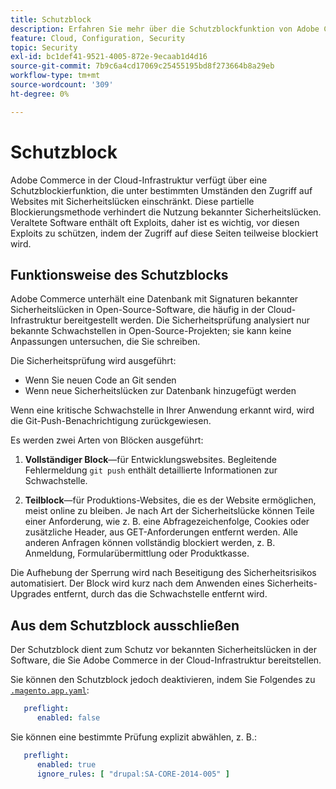 ```yaml
---
title: Schutzblock
description: Erfahren Sie mehr über die Schutzblockfunktion von Adobe Commerce in der Cloud-Infrastruktur und wie sie Ihre Site vor bekannten Sicherheitslücken schützt.
feature: Cloud, Configuration, Security
topic: Security
exl-id: bc1def41-9521-4005-872e-9ecaab1d4d16
source-git-commit: 7b9c6a4cd17069c25455195bd8f273664b8a29eb
workflow-type: tm+mt
source-wordcount: '309'
ht-degree: 0%

---
```


# Schutzblock

Adobe Commerce in der Cloud-Infrastruktur verfügt über eine Schutzblockierfunktion, die unter bestimmten Umständen den Zugriff auf Websites mit Sicherheitslücken einschränkt. Diese partielle Blockierungsmethode verhindert die Nutzung bekannter Sicherheitslücken. Veraltete Software enthält oft Exploits, daher ist es wichtig, vor diesen Exploits zu schützen, indem der Zugriff auf diese Seiten teilweise blockiert wird.

## Funktionsweise des Schutzblocks

Adobe Commerce unterhält eine Datenbank mit Signaturen bekannter Sicherheitslücken in Open-Source-Software, die häufig in der Cloud-Infrastruktur bereitgestellt werden. Die Sicherheitsprüfung analysiert nur bekannte Schwachstellen in Open-Source-Projekten; sie kann keine Anpassungen untersuchen, die Sie schreiben.

Die Sicherheitsprüfung wird ausgeführt:

- Wenn Sie neuen Code an Git senden
- Wenn neue Sicherheitslücken zur Datenbank hinzugefügt werden

Wenn eine kritische Schwachstelle in Ihrer Anwendung erkannt wird, wird die Git-Push-Benachrichtigung zurückgewiesen.

Es werden zwei Arten von Blöcken ausgeführt:

1. **Vollständiger Block**—für Entwicklungswebsites. Begleitende Fehlermeldung `git push` enthält detaillierte Informationen zur Schwachstelle.

1. **Teilblock**—für Produktions-Websites, die es der Website ermöglichen, meist online zu bleiben. Je nach Art der Sicherheitslücke können Teile einer Anforderung, wie z. B. eine Abfragezeichenfolge, Cookies oder zusätzliche Header, aus GET-Anforderungen entfernt werden. Alle anderen Anfragen können vollständig blockiert werden, z. B. Anmeldung, Formularübermittlung oder Produktkasse.

Die Aufhebung der Sperrung wird nach Beseitigung des Sicherheitsrisikos automatisiert. Der Block wird kurz nach dem Anwenden eines Sicherheits-Upgrades entfernt, durch das die Schwachstelle entfernt wird.

## Aus dem Schutzblock ausschließen

Der Schutzblock dient zum Schutz vor bekannten Sicherheitslücken in der Software, die Sie Adobe Commerce in der Cloud-Infrastruktur bereitstellen.

Sie können den Schutzblock jedoch deaktivieren, indem Sie Folgendes zu [`.magento.app.yaml`](../application/configure-app-yaml.md):

```yaml
   preflight:
      enabled: false
```

Sie können eine bestimmte Prüfung explizit abwählen, z. B.:

```yaml
   preflight:
      enabled: true
      ignore_rules: [ "drupal:SA-CORE-2014-005" ]
```
